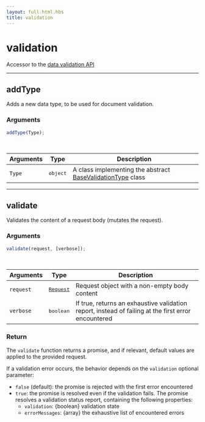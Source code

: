 ```yaml
---
layout: full.html.hbs
title: validation
---
```


# validation

Accessor to the [data validation API](/guide/1/datavalidation)

---

## addType

<SinceBadge version="1.0.0" />

Adds a new data type, to be used for document validation.

### Arguments

```js
addType(Type);
```

<br/>

| Arguments | Type              | Description                                                                                              |
| --------- | ----------------- | -------------------------------------------------------------------------------------------------------- |
| `Type`    | <pre>object</pre> | A class implementing the abstract [BaseValidationType](/plugins/1/constructors/basevalidationtype) class |

---

## validate

<SinceBadge version="1.0.0" />

Validates the content of a request body (mutates the request).

### Arguments

```js
validate(request, [verbose]);
```

<br/>

| Arguments | Type                                                           | Description                                                                                         |
| --------- | -------------------------------------------------------------- | --------------------------------------------------------------------------------------------------- |
| `request` | <a href=/plugins/1/constructors/request><pre>Request</pre></a> | Request object with a non-empty body content                                                        |
| `verbose` | <pre>boolean</pre>                                             | If true, returns an exhaustive validation report, instead of failing at the first error encountered |

### Return

The `validate` function returns a promise, and if relevant, default values are applied to the provided request.

If a validation error occurs, the behavior depends on the `validation` optional parameter:

- `false` (default): the promise is rejected with the first error encountered
- `true`: the promise is resolved even if the validation fails. The promise resolves a validation status report, containing the following properties:
  - `validation`: {boolean} validation state
  - `errorMessages`: {array} the exhaustive list of encountered errors
